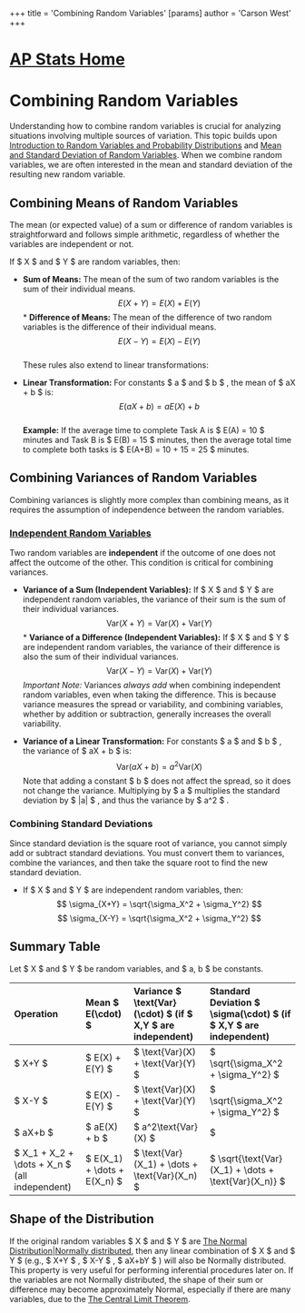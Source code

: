 +++
 title = 'Combining Random Variables'
[params]
	author = 'Carson West'
+++
# [AP Stats Home](./../ap-stats-home/)
# Combining Random Variables

Understanding how to combine random variables is crucial for analyzing situations involving multiple sources of variation. This topic builds upon [Introduction to Random Variables and Probability Distributions](./../introduction-to-random-variables-and-probability-distributions/) and [Mean and Standard Deviation of Random Variables](./../mean-and-standard-deviation-of-random-variables/). When we combine random variables, we are often interested in the mean and standard deviation of the resulting new random variable.

## Combining Means of Random Variables

The mean (or expected value) of a sum or difference of random variables is straightforward and follows simple arithmetic, regardless of whether the variables are independent or not.

If  $ X $  and  $ Y $  are random variables, then:

*   **Sum of Means:** The mean of the sum of two random variables is the sum of their individual means.
     $$ E(X+Y) = E(X) + E(Y) $$  *   **Difference of Means:** The mean of the difference of two random variables is the difference of their individual means.
     $$ E(X-Y) = E(X) - E(Y) $$  
These rules also extend to linear transformations:

*   **Linear Transformation:** For constants  $ a $  and  $ b $ , the mean of  $ aX + b $  is:
     $$ E(aX + b) = aE(X) + b $$  
**Example:** If the average time to complete Task A is  $ E(A) = 10 $  minutes and Task B is  $ E(B) = 15 $  minutes, then the average total time to complete both tasks is  $ E(A+B) = 10 + 15 = 25 $  minutes.

## Combining Variances of Random Variables

Combining variances is slightly more complex than combining means, as it requires the assumption of independence between the random variables.

### [Independent Random Variables](./../independent-random-variables/)

Two random variables are **independent** if the outcome of one does not affect the outcome of the other. This condition is critical for combining variances.

*   **Variance of a Sum (Independent Variables):** If  $ X $  and  $ Y $  are independent random variables, the variance of their sum is the sum of their individual variances.
     $$ \text{Var}(X+Y) = \text{Var}(X) + \text{Var}(Y) $$  *   **Variance of a Difference (Independent Variables):** If  $ X $  and  $ Y $  are independent random variables, the variance of their difference is also the sum of their individual variances.
     $$ \text{Var}(X-Y) = \text{Var}(X) + \text{Var}(Y) $$      *Important Note:* Variances *always add* when combining independent random variables, even when taking the difference. This is because variance measures the spread or variability, and combining variables, whether by addition or subtraction, generally increases the overall variability.

*   **Variance of a Linear Transformation:** For constants  $ a $  and  $ b $ , the variance of  $ aX + b $  is:
     $$ \text{Var}(aX + b) = a^2\text{Var}(X) $$      Note that adding a constant  $ b $  does not affect the spread, so it does not change the variance. Multiplying by  $ a $  multiplies the standard deviation by  $ |a| $ , and thus the variance by  $ a^2 $ .

### Combining Standard Deviations

Since standard deviation is the square root of variance, you cannot simply add or subtract standard deviations. You must convert them to variances, combine the variances, and then take the square root to find the new standard deviation.

*   If  $ X $  and  $ Y $  are independent random variables, then:
     $$ \sigma_{X+Y} = \sqrt{\sigma_X^2 + \sigma_Y^2} $$       $$ \sigma_{X-Y} = \sqrt{\sigma_X^2 + \sigma_Y^2} $$  
## Summary Table

Let  $ X $  and  $ Y $  be random variables, and  $ a, b $  be constants.

| Operation       | Mean  $ E(\cdot) $              | Variance  $ \text{Var}(\cdot) $  (if  $ X,Y $  are independent) | Standard Deviation  $ \sigma(\cdot) $  (if  $ X,Y $  are independent) |
| :-------------- | :-------------------------- | :------------------------------------------------------- | :---------------------------------------------------------- |
|  $ X+Y $            |  $ E(X) + E(Y) $                |  $ \text{Var}(X) + \text{Var}(Y) $                          |  $ \sqrt{\sigma_X^2 + \sigma_Y^2} $                             |
|  $ X-Y $            |  $ E(X) - E(Y) $                |  $ \text{Var}(X) + \text{Var}(Y) $                          |  $ \sqrt{\sigma_X^2 + \sigma_Y^2} $                             |
|  $ aX+b $           |  $ aE(X) + b $                  |  $ a^2\text{Var}(X) $                                        |  $ |a|\sigma_X $                                                 |
|  $ X_1 + X_2 + \dots + X_n $  (all independent) |  $ E(X_1) + \dots + E(X_n) $  |  $ \text{Var}(X_1) + \dots + \text{Var}(X_n) $  |  $ \sqrt{\text{Var}(X_1) + \dots + \text{Var}(X_n)} $  |

## Shape of the Distribution

If the original random variables  $ X $  and  $ Y $  are [The Normal Distribution|Normally distributed](./../the-normal-distribution|normally-distributed/), then any linear combination of  $ X $  and  $ Y $  (e.g.,  $ X+Y $ ,  $ X-Y $ ,  $ aX+bY $ ) will also be Normally distributed. This property is very useful for performing inferential procedures later on. If the variables are not Normally distributed, the shape of their sum or difference may become approximately Normal, especially if there are many variables, due to the [The Central Limit Theorem](./../the-central-limit-theorem/).
